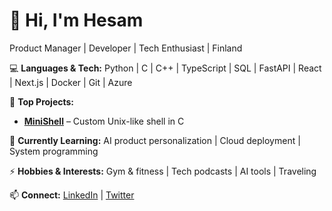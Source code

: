 # 👋 Hi, I'm Hesam

Product Manager | Developer | Tech Enthusiast | Finland  

💻 **Languages & Tech:** Python | C | C++ | TypeScript | SQL | FastAPI | React | Next.js | Docker | Git | Azure

🚀 **Top Projects:**  
- **[MiniShell](https://github.com/yourusername/minishell)** – Custom Unix-like shell in C  

🌱 **Currently Learning:** AI product personalization | Cloud deployment | System programming  

⚡ **Hobbies & Interests:** Gym & fitness | Tech podcasts | AI tools | Traveling  

📫 **Connect:** [LinkedIn](https://www.linkedin.com/in/yourprofile) | [Twitter](https://twitter.com/yourprofile)
